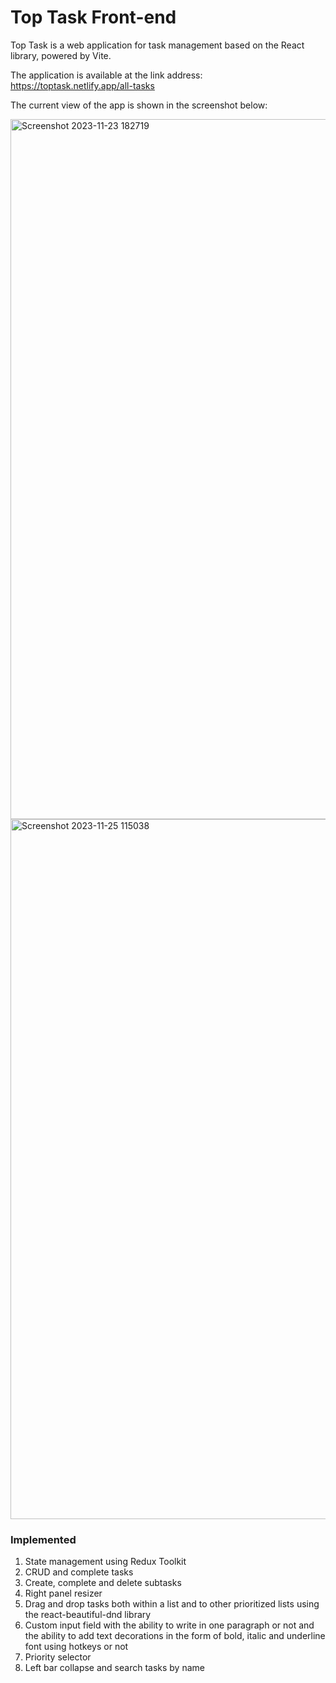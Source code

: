 # Top Task Front-end

Top Task is a web application for task management based on the React library, powered by Vite.

The application is available at the link address: https://toptask.netlify.app/all-tasks

The current view of the app is shown in the screenshot below:

<img width="1120" alt="Screenshot 2023-11-23 182719" src="https://github.com/AlAstapchyk/top-task-frontend/assets/104316850/c5e90010-a1a2-49c6-864f-78cb257eb450">

<img width="1120" alt="Screenshot 2023-11-25 115038" src="https://github.com/AlAstapchyk/top-task-frontend/assets/104316850/aaf16129-e85a-4f66-bd07-3fd156363f6a">

### Implemented

1. State management using Redux Toolkit
2. CRUD and complete tasks
3. Create, complete and delete subtasks
4. Right panel resizer
5. Drag and drop tasks both within a list and to other prioritized lists using the react-beautiful-dnd library
6. Custom input field with the ability to write in one paragraph or not and the ability to add text decorations in the form of bold, italic and underline font using hotkeys or not
7. Priority selector
8. Left bar collapse and search tasks by name
